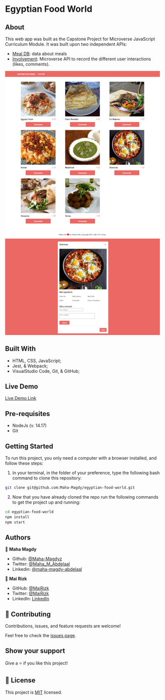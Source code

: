 # Egyptian Food World

## About

This web app was built as the Capstone Project for Microverse JavaScript Curriculum Module.
It was built upon two independent APIs:
- [Meal DB](https://www.themealdb.com/api.php): data about meals
- [Involvement](https://www.notion.so/microverse/Involvement-API-869e60b5ad104603aa6db59e08150270): Microverse API to record the different user interactions (likes, comments).

![Screenshot1](/src/screencapture-1.png)
![Screenshot2](/src/screencapture-2.png)

## Built With

- HTML, CSS, JavaScript;
- Jest, & Webpack;
- VisualStudio Code, Git, & GitHub;

## Live Demo

[Live Demo Link]( https://maha-magdy.github.io/egyptian-food-world/ )

## Pre-requisites

- NodeJs (v. 14.17)
- Git
## Getting Started

To run this project, you only need a computer with a browser installed, and follow these steps:


1. In your terminal, in the folder of your preference, type the following bash command to clone this repository:

```sh
git clone git@github.com:Maha-Magdy/egyptian-food-world.git
```

2. Now that you have already cloned the repo run the following commands to get the project up and running:
```sh
cd egyptian-food-world
npm install
npm start
```
## Authors

👤 **Maha Magdy**

- Github: [@Maha-Magdyz](https://github.com/Maha-Magdy)
- Twitter: [@Maha_M_Abdelaal](https://twitter.com/Maha_M_Abdelaal)
- Linkedin: [@maha-magdy-abdelaal](https://www.linkedin.com/in/maha-magdy-abdelaal/)

👤 **Mai Rizk**

- GitHub: [@MaiRizk](https://github.com/MaiRizk)
- Twitter: [@MaiRizk](https://twitter.com/MaiRizk16)
- LinkedIn: [LinkedIn](https://www.linkedin.com/in/mai-rizk-252722188/)

## 🤝 Contributing

Contributions, issues, and feature requests are welcome!

Feel free to check the [issues page](https://github.com/Maha-Magdy/egyptian-food-world/issues).

## Show your support

Give a ⭐️ if you like this project!

## 📝 License

This project is [MIT](./LICENSE) licensed.
